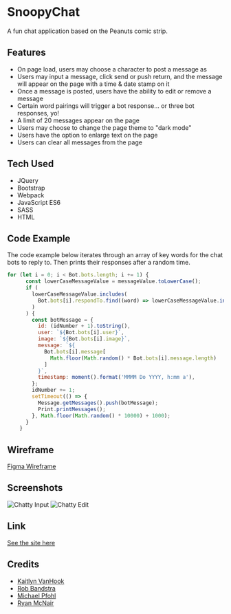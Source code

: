 # SnoopyChat

A fun chat application based on the Peanuts comic strip. 

## Features

- On page load, users may choose a character to post a message as
- Users may input a message, click send or push return, and the message will appear on the page with a time & date stamp on it
- Once a message is posted, users have the ability to edit or remove a message
- Certain word pairings will trigger a bot response... or three bot responses, yo!
- A limit of 20 messages appear on the page
- Users may choose to change the page theme to "dark mode"
- Users have the option to enlarge text on the page
- Users can clear all messages from the page

## Tech Used

- JQuery
- Bootstrap
- Webpack
- JavaScript ES6
- SASS
- HTML

## Code Example

The code example below iterates through an array of key words for the chat bots to reply to. Then prints their responses after a random time.

```javascript
for (let i = 0; i < Bot.bots.length; i += 1) {
      const lowerCaseMessageValue = messageValue.toLowerCase();
      if (
        lowerCaseMessageValue.includes(
          Bot.bots[i].respondTo.find((word) => lowerCaseMessageValue.includes(word))
        )
      ) {
        const botMessage = {
          id: (idNumber + 1).toString(),
          user: `${Bot.bots[i].user}`,
          image: `${Bot.bots[i].image}`,
          message: `${
            Bot.bots[i].message[
              Math.floor(Math.random() * Bot.bots[i].message.length)
            ]
          }`,
          timestamp: moment().format('MMMM Do YYYY, h:mm a'),
        };
        idNumber += 1;
        setTimeout(() => {
          Message.getMessages().push(botMessage);
          Print.printMessages();
        }, Math.floor(Math.random() * 10000) + 1000);
      }
    }
```

## Wireframe

[Figma Wireframe](https://www.figma.com/file/f7lWBsutM2jlnNGrPfq6F7/Chatty-Beta?node-id=0%3A1)

## Screenshots

![Chatty Input](https://media.giphy.com/media/hWv8rHqhD2k5QjIw9H/giphy.gif)
![Chatty Edit](https://media.giphy.com/media/W4zO9OMqZnwlVw61WJ/giphy.gif)


## Link

[See the site here](https://chatty-group-project.netlify.app/)

## Credits

- [Kaitlyn VanHook](https://github.com/kaitvan)
- [Rob Bandstra](https://github.com/bandstrar)
- [Michael Pfohl](https://github.com/michaelpfohl)
- [Ryan McNair](https://github.com/ryanmcnair)